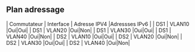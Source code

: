 ## Plan adressage

| Commutateur | Interface | Adresse IPV4 |Adressses IPv6 |
| DS1 | VLAN10 |Oui|Oui|
| DS1 | VLAN20 |Oui|Non|
| DS1 | VLAN30 |Oui|Oui|
| DS1 | VLAN40 |Oui|Non|
| DS2 | VLAN10 |Oui|Oui|
| DS2 | VLAN20 |Oui|Non|
| DS2 | VLAN30 |Oui|Oui|
| DS2 | VLAN40 |Oui|Non|
